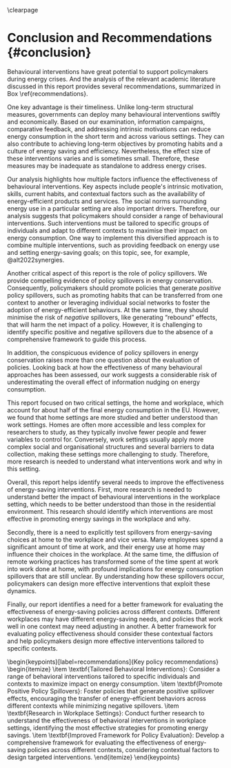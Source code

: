 
\clearpage 

# Conclusion and Recommendations {#conclusion}

Behavioural interventions have great potential to support policymakers during energy crises. And the analysis of the relevant academic literature discussed in this report provides several recommendations, summarized in Box \ref{recommendations}.

One key advantage is their timeliness. Unlike long-term structural measures, governments can deploy many behavioural interventions swiftly and economically. Based on our examination, information campaigns, comparative feedback, and addressing intrinsic motivations can reduce energy consumption in the short term and across various settings. They can also contribute to achieving long-term objectives by promoting habits and a culture of energy saving and efficiency. Nevertheless, the effect size of these interventions varies and is sometimes small. Therefore, these measures may be inadequate as standalone to address energy crises.

Our analysis highlights how multiple factors influence the effectiveness of behavioural interventions. Key aspects include people's intrinsic motivation, skills, current habits, and contextual factors such as the availability of energy-efficient products and services. The social norms surrounding energy use in a particular setting are also important drivers. Therefore, our analysis suggests that policymakers should consider a range of behavioural interventions. Such interventions must be tailored to specific groups of individuals and adapt to different contexts to maximise their impact on energy consumption. One way to implement this diversified approach is to combine multiple interventions, such as providing feedback on energy use and setting energy-saving goals; on this topic, see, for example, @alt2022synergies.

Another critical aspect of this report is the role of policy spillovers. We provide compelling evidence of policy spillovers in energy conservation. Consequently, policymakers should promote policies that generate _positive_ policy spillovers, such as promoting habits that can be transferred from one context to another or leveraging individual social networks to foster the adoption of energy-efficient behaviours. At the same time, they should minimise the risk of _negative_ spillovers, like generating “rebound” effects, that will harm the net impact of a policy. 
However, it is challenging to identify specific positive and negative spillovers due to the absence of a comprehensive framework to guide this process. 

In addition, the conspicuous evidence of policy spillovers in energy conservation raises more than one question about the evaluation of policies. Looking back at how the effectiveness of many behavioural approaches has been assessed, our work suggests a considerable risk of underestimating the overall effect of information nudging on energy consumption.

This report focused on two critical settings, the home and workplace, which account for about half of the final energy consumption in the EU.  However, we found that home settings are more studied and better understood than work settings.  Homes are often more accessible and less complex for researchers to study, as they typically involve fewer people and fewer variables to control for. Conversely, work settings usually apply more complex social and organisational structures and several barriers to data collection, making these settings more challenging to study. Therefore, more research is needed to understand what interventions work and why in this setting. 

Overall, this report helps identify several needs to improve the effectiveness of energy-saving interventions. First, more research is needed to understand better the impact of behavioural interventions in the workplace setting, which needs to be better understood than those in the residential environment. This research should identify which interventions are most effective in promoting energy savings in the workplace and why.

Secondly, there is a need to explicitly test spillovers from energy-saving choices at home to the workplace and vice versa. Many employees spend a significant amount of time at work, and their energy use at home may influence their choices in the workplace. At the same time, the diffusion of remote working practices has transformed some of the time spent at work into work done at home, with profound implications for energy consumption spillovers that are still unclear. By understanding how these spillovers occur, policymakers can design more effective interventions that exploit these dynamics.

Finally, our report identifies a need for a better framework for evaluating the effectiveness of energy-saving policies across different contexts. Different workplaces may have different energy-saving needs, and policies that work well in one context may need adjusting in another. A better framework for evaluating policy effectiveness should consider these contextual factors and help policymakers design more effective interventions tailored to specific contexts. 



\begin{keypoints}[label=recommendations]{Key policy recommendations}
\begin{itemize}
\item \textbf{Tailored Behavioral Interventions}: Consider a range of behavioral interventions tailored to specific individuals and contexts to maximize impact on energy consumption.
\item \textbf{Promote Positive Policy Spillovers}: Foster policies that generate positive spillover effects, encouraging the transfer of energy-efficient behaviors across different contexts while minimizing negative spillovers.
\item \textbf{Research in Workplace Settings}: Conduct further research to understand the effectiveness of behavioral interventions in workplace settings, identifying the most effective strategies for promoting energy savings.
\item \textbf{Improved Framework for Policy Evaluation}: Develop a comprehensive framework for evaluating the effectiveness of energy-saving policies across different contexts, considering contextual factors to design targeted interventions.
\end{itemize}
\end{keypoints}